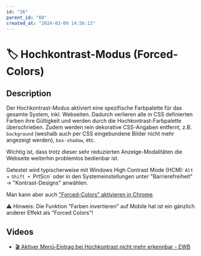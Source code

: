 ```yaml
---
id: "36"
parent_id: "60"
created_at: "2024-03-09 14:56:12"
---
```


# 🏷️ Hochkontrast-Modus (Forced-Colors)

## Description

Der Hochkontrast-Modus aktiviert eine spezifische Farbpalette für das gesamte System, inkl. Webseiten. Dadurch verlieren alle in CSS definierten Farben ihre Gültigkeit und werden durch die Hochkontrast-Farbpalette überschrieben. Zudem werden rein dekorative CSS-Angaben entfernt, z.B. `background` (weshalb auch per CSS eingebundene Bilder nicht mehr angezeigt werden), `box-shadow`, etc.

Wichtig ist, dass trotz dieser sehr reduzierten Anzeige-Modalitäten die Webseite weiterhin problemlos bedienbar ist.

Getestet wird typischerweise mit Windows High Contrast Mode (HCM): `Alt` + `Shift + `PrtScn` oder in den Systemeinstellungen unter "Barrierefreiheit" → "Kontrast-Designs" anwählen.

Man kann aber auch ["Forced-Colors" aktivieren in Chrome](https://developer.chrome.com/docs/devtools/rendering/emulate-css?hl=de#emulate_css_media_feature_forced-colors).

⚠️ Hinweis: Die Funktion "Farben invertieren" auf Mobile hat ist ein gänzlich anderer Effekt als "Forced Colors"!

## Videos

- [🎬 Aktiver Menü-Eintrag bei Hochkontrast nicht mehr erkennbar - EWB](/videos/aktiver-menu-eintrag-bei-hochkontrast-nicht-mehr-erkennbar-ewb)